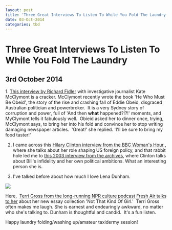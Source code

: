 ```yaml
---
layout: post
title: 'Three Great Interviews To Listen To While You Fold The Laundry'
date: 03-Oct-2014
categories: tbd
---
```


# Three Great Interviews To Listen To While You Fold The Laundry

## 3rd October 2014

1. <a href="http://www.abc.net.au/local/stories/2014/07/28/4055392.htm">This interview by Richard Fidler</a> with investigative journalist Kate McClymont is a cracker. McClymont recently wrote the book 'He Who Must Be Obeid',   the story of the rise and crashing fall of Eddie Obeid,   disgraced Australian politician and powerbroker.  It is a very Sydney story of corruption and power, full of 'And then **what** happened?!?!' moments, and MyClymont tells it fabulously well.  Obieid asked her to dinner once, trying, McClymont says, to bring her into his fold and convince her to stop writing damaging newspaper articles.  'Great!' she replied. 'I'll be sure to bring my food taster!'

2. I came across this <a href="http://www.bbc.co.uk/programmes/b048033v">Hilary Clinton interview from the BBC Woman's Hour </a>, where she talks about her role shaping US foreign policy, and that rabbit hole led me to <a href="http://www.bbc.co.uk/programmes/p01ldnxy">this 2003 interview from the archives</a>, where Clinton talks about Bill's infidelity and her own political ambitions. What an interesting person she is.

3. I've talked before about how much I love Lena Dunham.

<img class="photo-horiz" src="http://media.npr.org/assets/img/2014/09/29/resized-photo_wide-db4abffbad39f44a994d5bd396c6f5b7a082e751-s40-c85.png" />

Here,  <a href="http://www.npr.org/2014/09/29/352276798/lena-dunham-on-sex-oversharing-and-writing-about-lost-girls">Terri Gross from the long-running NPR culture podcast Fresh Air talks to her</a> about her new essay collection 'Not That Kind Of Girl.'  Terri Gross often makes me laugh. She is earnest and endearingly awkward, no matter who she's talking to. Dunham is thoughtful and candid.  It's a fun listen.

Happy laundry folding/washing up/amateur taxidermy session!
